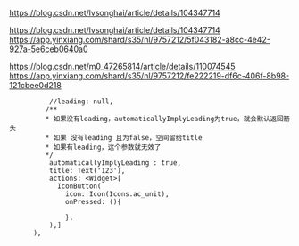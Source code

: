 https://blog.csdn.net/lvsonghai/article/details/104347714

https://blog.csdn.net/lvsonghai/article/details/104347714  https://app.yinxiang.com/shard/s35/nl/9757212/5f043182-a8cc-4e42-927a-5e6ceb0640a0

https://blog.csdn.net/m0_47265814/article/details/110074545   https://app.yinxiang.com/shard/s35/nl/9757212/fe222219-df6c-406f-8b98-121cbee0d218

```appBar:AppBar(
          //leading: null,
         /**
         * 如果没有leading，automaticallyImplyLeading为true，就会默认返回箭头
         * 如果 没有leading 且为false，空间留给title
         * 如果有leading，这个参数就无效了
         */
          automaticallyImplyLeading : true,
          title: Text('123'),
          actions: <Widget>[
            IconButton(
              icon: Icon(Icons.ac_unit),
              onPressed: (){

              },
          ),]
      ),

```